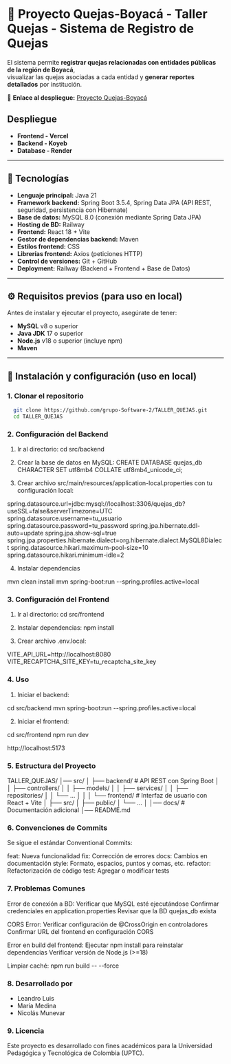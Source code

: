 # 📌 Proyecto Quejas-Boyacá - Taller Quejas - Sistema de Registro de Quejas

El sistema permite **registrar quejas relacionadas con entidades públicas de la región de Boyacá**,  
visualizar las quejas asociadas a cada entidad y **generar reportes detallados** por institución.  

🔗 **Enlace al despliegue:** [Proyecto Quejas-Boyacá](https://taller-quejas.vercel.app/)

## Despliegue

- **Frontend - Vercel**
- **Backend - Koyeb**
- **Database - Render**
---

## 🚀 Tecnologías

- **Lenguaje principal:** Java 21  
- **Framework backend:** Spring Boot 3.5.4, Spring Data JPA (API REST, seguridad, persistencia con Hibernate)  
- **Base de datos:** MySQL 8.0 (conexión mediante Spring Data JPA)  
- **Hosting de BD:** Railway  
- **Frontend:** React 18 + Vite  
- **Gestor de dependencias backend:** Maven  
- **Estilos frontend:** CSS  
- **Librerías frontend:** Axios (peticiones HTTP)  
- **Control de versiones:** Git + GitHub  
- **Deployment:** Railway (Backend + Frontend + Base de Datos)  

---

## ⚙️ Requisitos previos (para uso en local)

Antes de instalar y ejecutar el proyecto, asegúrate de tener:  

- **MySQL** v8 o superior  
- **Java JDK** 17 o superior  
- **Node.js** v18 o superior (incluye npm)  
- **Maven**  

---

## 🔧 Instalación y configuración (uso en local)

### 1. Clonar el repositorio

```bash
  git clone https://github.com/grupo-Software-2/TALLER_QUEJAS.git
  cd TALLER_QUEJAS
```

### 2. Configuración del Backend

1. Ir al directorio: cd src/backend

2. Crear la base de datos en MySQL: CREATE DATABASE quejas_db CHARACTER SET utf8mb4 COLLATE utf8mb4_unicode_ci;

3. Crear archivo src/main/resources/application-local.properties con tu configuración local:

spring.datasource.url=jdbc:mysql://localhost:3306/quejas_db?useSSL=false&serverTimezone=UTC
spring.datasource.username=tu_usuario
spring.datasource.password=tu_password
spring.jpa.hibernate.ddl-auto=update
spring.jpa.show-sql=true
spring.jpa.properties.hibernate.dialect=org.hibernate.dialect.MySQL8Dialect
spring.datasource.hikari.maximum-pool-size=10
spring.datasource.hikari.minimum-idle=2

4. Instalar dependencias

mvn clean install
mvn spring-boot:run --spring.profiles.active=local

### 3. Configuración del Frontend

1. Ir al directorio: cd src/frontend

2. Instalar dependencias: npm install

3. Crear archivo .env.local:

VITE_API_URL=http://localhost:8080
VITE_RECAPTCHA_SITE_KEY=tu_recaptcha_site_key

### 4. Uso

1. Iniciar el backend:

cd src/backend
mvn spring-boot:run --spring.profiles.active=local

2. Iniciar el frontend:

cd src/frontend
npm run dev

http://localhost:5173

### 5. Estructura del Proyecto


TALLER_QUEJAS/
│── src/
│   ├── backend/        # API REST con Spring Boot
│   │   ├── controllers/
│   │   ├── models/
│   │   ├── services/
│   │   ├── repositories/
│   │   └── ...
│   │
│   └── frontend/       # Interfaz de usuario con React + Vite
│       ├── src/
│       ├── public/
│       └── ...
│
│── docs/               # Documentación adicional
│── README.md


### 6. Convenciones de Commits

Se sigue el estándar Conventional Commits:

feat: Nueva funcionalidad
fix: Corrección de errores
docs: Cambios en documentación
style: Formato, espacios, puntos y comas, etc.
refactor: Refactorización de código
test: Agregar o modificar tests

### 7. Problemas Comunes

Error de conexión a BD:
  Verificar que MySQL esté ejecutándose
  Confirmar credenciales en application.properties
  Revisar que la BD quejas_db exista

CORS Error:
  Verificar configuración de @CrossOrigin en controladores
  Confirmar URL del frontend en configuración CORS

Error en build del frontend:
  Ejecutar npm install para reinstalar dependencias
  Verificar versión de Node.js (>=18)

Limpiar caché:
  npm run build -- --force


### 8. Desarrollado por

  - Leandro Luis
  - María Medina
  - Nicolás Munevar

### 9. Licencia

Este proyecto es desarrollado con fines académicos para la Universidad Pedagógica y Tecnológica de Colombia (UPTC).
